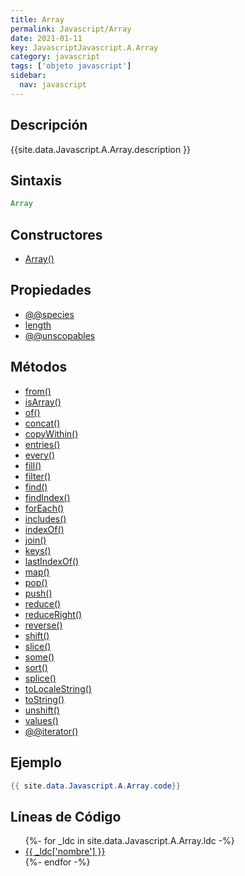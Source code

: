 ```yaml
---
title: Array
permalink: Javascript/Array
date: 2021-01-11
key: JavascriptJavascript.A.Array
category: javascript
tags: ['objeto javascript']
sidebar: 
  nav: javascript
---
```


## Descripción
{{site.data.Javascript.A.Array.description }}

## Sintaxis
~~~javascript
Array
~~~

## Constructores
* [Array()](/Javascript/Array/Array/)

## Propiedades
* [@@species](/Javascript/Array/@@species)
* [length](/Javascript/Array/length)
* [@@unscopables](/Javascript/Array/@@unscopables)

## Métodos
* [from()](/Javascript/Array/from)
* [isArray()](/Javascript/Array/isArray)
* [of()](/Javascript/Array/of)
* [concat()](/Javascript/Array/concat)
* [copyWithin()](/Javascript/Array/copyWithin)
* [entries()](/Javascript/Array/entries)
* [every()](/Javascript/Array/every)
* [fill()](/Javascript/Array/fill)
* [filter()](/Javascript/Array/filter)
* [find()](/Javascript/Array/find)
* [findIndex()](/Javascript/Array/findIndex)
* [forEach()](/Javascript/Array/forEach)
* [includes()](/Javascript/Array/includes)
* [indexOf()](/Javascript/Array/indexOf)
* [join()](/Javascript/Array/join)
* [keys()](/Javascript/Array/keys)
* [lastIndexOf()](/Javascript/Array/lastIndexOf)
* [map()](/Javascript/Array/map)
* [pop()](/Javascript/Array/pop)
* [push()](/Javascript/Array/push)
* [reduce()](/Javascript/Array/reduce)
* [reduceRight()](/Javascript/Array/reduceRight)
* [reverse()](/Javascript/Array/reverse)
* [shift()](/Javascript/Array/shift)
* [slice()](/Javascript/Array/slice)
* [some()](/Javascript/Array/some)
* [sort()](/Javascript/Array/sort)
* [splice()](/Javascript/Array/splice)
* [toLocaleString()](/Javascript/Array/toLocaleString)
* [toString()](/Javascript/Array/toString)
* [unshift()](/Javascript/Array/unshift)
* [values()](/Javascript/Array/values)
* [@@iterator()](/Javascript/Array/@@iterator)

## Ejemplo
~~~java
{{ site.data.Javascript.A.Array.code}}
~~~

## Líneas de Código
<ul>
{%- for _ldc in site.data.Javascript.A.Array.ldc -%}
   <li>
       <a href="{{_ldc['url'] }}">{{ _ldc['nombre'] }}</a>
   </li>
{%- endfor -%}
</ul>
